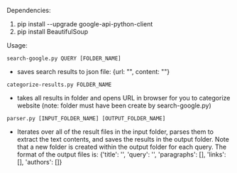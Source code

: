 Dependencies:

1. pip install --upgrade google-api-python-client
2. pip install BeautifulSoup


Usage:
```
search-google.py QUERY [FOLDER_NAME]
```

 * saves search results to json file: {url: "", content: ""} 
```
categorize-results.py FOLDER_NAME
```
* takes all results in folder and opens URL in browser for you to categorize website (note: folder must have been create by search-google.py)
```
parser.py [INPUT_FOLDER_NAME] [OUTPUT_FOLDER_NAME]
```
* Iterates over all of the result files in the input folder, parses them to extract the text contents, and saves the results in the output folder. Note that a new folder is created within the output folder for each query. The format of the output files is: {'title': '', 'query': '', 'paragraphs': [], 'links': [], 'authors': []}